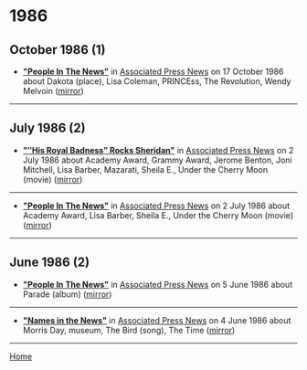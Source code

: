# 1986

## October 1986 (1)

 - [**"People In The News"**](https://apnews.com/68d6ee2a071cbb3c83fc9defc5343edb) in [Associated Press News](https://apnews.com/) on 17 October 1986 about Dakota (place), Lisa Coleman, PRINCEss, The Revolution, Wendy Melvoin ([mirror](https://web.archive.org/web/*/https://apnews.com/68d6ee2a071cbb3c83fc9defc5343edb))

----

## July 1986 (2)

 - [**"″His Royal Badness” Rocks Sheridan"**](https://apnews.com/485767a7a9734b8abcd31a5d36f3ffa1) in [Associated Press News](https://apnews.com/) on 2 July 1986 about Academy Award, Grammy Award, Jerome Benton, Joni Mitchell, Lisa Barber, Mazarati, Sheila E., Under the Cherry Moon (movie) ([mirror](https://web.archive.org/web/*/https://apnews.com/485767a7a9734b8abcd31a5d36f3ffa1))

----

 - [**"People In The News"**](https://apnews.com/a54722baa9192b6b063a98d9a77d403b) in [Associated Press News](https://apnews.com/) on 2 July 1986 about Academy Award, Lisa Barber, Sheila E., Under the Cherry Moon (movie) ([mirror](https://web.archive.org/web/*/https://apnews.com/a54722baa9192b6b063a98d9a77d403b))

----

## June 1986 (2)

 - [**"People In The News"**](https://apnews.com/0ecc3924d3a449d0a5ac81fc40705530) in [Associated Press News](https://apnews.com/) on 5 June 1986 about Parade (album) ([mirror](https://web.archive.org/web/*/https://apnews.com/0ecc3924d3a449d0a5ac81fc40705530))

----

 - [**"Names in the News"**](https://apnews.com/46f9f83241c4f977aaff8f62d5c3e0ce) in [Associated Press News](https://apnews.com/) on 4 June 1986 about Morris Day, museum, The Bird (song), The Time ([mirror](https://web.archive.org/web/*/https://apnews.com/46f9f83241c4f977aaff8f62d5c3e0ce))

----

[Home](../)
